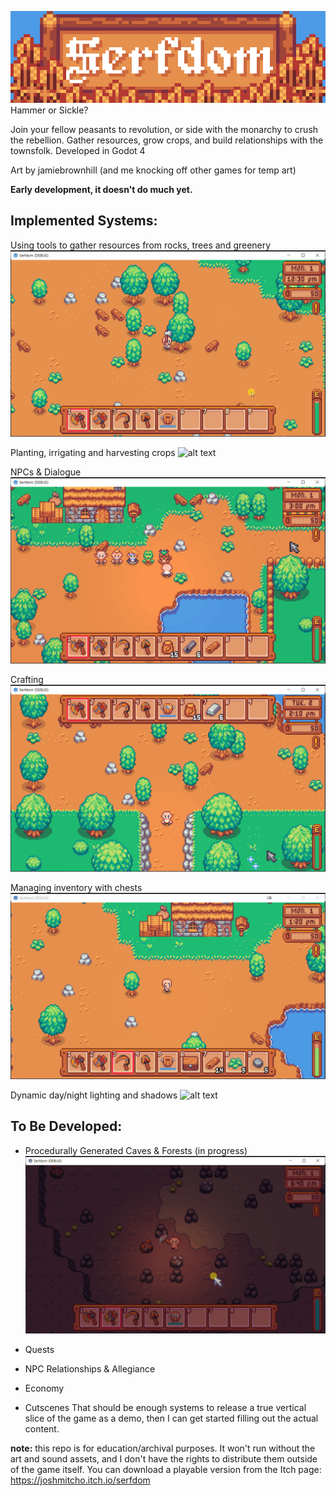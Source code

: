 ![alt text](./Images/itch_banner.png "Serfdom")
Hammer or Sickle?

Join your fellow peasants to revolution, or side with the monarchy to crush the rebellion. Gather resources, grow crops, and build relationships with the townsfolk. Developed in Godot 4

Art by jamiebrownhill (and me knocking off other games for temp art)

**Early development, it doesn't do much yet.**

## Implemented Systems:
Using tools to gather resources from rocks, trees and greenery
![alt text](./Images/resources.gif "Collecting Resources")

Planting, irrigating and harvesting crops
![alt text](./Images/farming.gif "Planting and Harvesting Crops")

NPCs & Dialogue
![alt text](./Images/dialogue.gif "NPCs & Dialogue")

Crafting
![alt text](./Images/crafting.gif "Crafting")

Managing inventory with chests
![alt text](./Images/inventory.gif "Managing Inventory")

Dynamic day/night lighting and shadows
![alt text](./Images/day_night_cycle.gif "Day and Night Cycle")

## To Be Developed:
- Procedurally Generated Caves & Forests (in progress)
![alt text](./Images/cave.gif "Procedurally Generated Cave (in progress)")

- Quests
- NPC Relationships & Allegiance
- Economy
- Cutscenes
That should be enough systems to release a true vertical slice of the game as a demo, then I can get started filling out the actual content.

**note:** this repo is for education/archival purposes. It won't run without the art and sound assets, and I don't have the rights to distribute them outside of the game itself. You can download a playable version from the Itch page: https://joshmitcho.itch.io/serfdom
